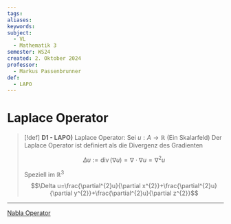```yaml
---
tags: 
aliases: 
keywords: 
subject:
  - VL
  - Mathematik 3
semester: WS24
created: 2. Oktober 2024
professor:
  - Markus Passenbrunner
def:
  - LAPO
---
```

 

# Laplace Operator

> [!def] **D1 - LAPO)** Laplace Operator: Sei $u:A\to \mathbb{R}$ (Ein Skalarfeld)
> Der Laplace Operator ist definiert als die Divergenz des Gradienten
> 
> $$\Delta u := \operatorname{div} (\nabla u) = \nabla \cdot \nabla u = \nabla^2 u$$
>
> Speziell im  $\mathbb{R}^3$
> $$\Delta u=\frac{\partial^{2}u}{\partial x^{2}}+\frac{\partial^{2}u}{\partial y^{2}}+\frac{\partial^{2}u}{\partial z^{2}}$$
>


---

[Nabla Operator](Nabla%20Operator.md)